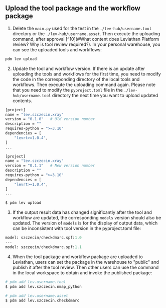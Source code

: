 ## Upload the tool package and the workflow package

1. Delete the `main.py` used for the test in the `./lev-hub/username.tool`  directory or the `./lev-hub/username.asset`.
Then execute the uploading command, after approval [^10](#What content does Leviathan Platform review? Why is tool review required?).
In your personal warehouse, you can see the uploaded tools and workflows:

```bash
pdm lev upload
```

2. Update the tool and workflow version.
If there is an update after uploading the tools and workflows for the first time, you need to modify the code in the corresponding directory of the local tools and workflows. Then execute the uploading command again.
Please note that you need to modify the `pyproject.toml` file in the `./lev-hub/username.tool` directory the next time you want to upload updated contents.

```bash
[project]
name = "lev.szczecin.xray"
version = "0.1.0"	# Old version number
description = ""
requires-python = ">=3.10"
dependencies = [
    "levrt>=1.0.4",
]
...

[project]
name = "lev.szczecin.xray"
version = "0.1.1"	# New version number
description = ""
requires-python = ">=3.10"
dependencies = [
    "levrt>=1.0.4",
]
...

$ pdm lev upload
```

3. If the output result data has changed significantly after the tool and workflow are updated, the corresponding `models` version should also be updated. The version of `models` is for the display of output data, which can be inconsistent with tool version in the pyproject.toml file:

```python
model: szczecin/checkdmarc.spf:1.0
---
model: szczecin/checkdmarc.spf:1.1
```

4. When the tool package and workflow package are uploaded to Leviathan, users can set the package in the warehouse to "public" and publish it after the tool review. Then other users can use the command in the local workspace to obtain and invoke the published package:

```bash
# pdm add lev.username.tool
$ pdm add lev.szczecin.nmap_python

# pdm add lev.username.asset
$ pdm add lev.szczecin.checkdmarc
```
